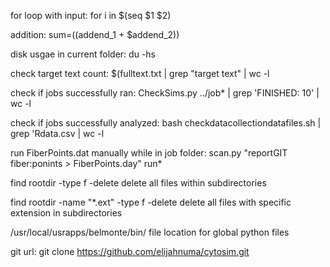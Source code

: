 for loop with input:
for i in $(seq $1 $2)

addition:
sum=$(($addend_1 + $addend_2))

disk usgae in current folder:
du -hs

check target text count:
$(fulltext.txt | grep "target text" | wc -l

check if jobs successfully ran:
CheckSims.py ../job* | grep 'FINISHED:  10' | wc -l

check if jobs successfully analyzed:
bash checkdatacollectiondatafiles.sh | grep 'Rdata.csv | wc -l

run FiberPoints.dat manually while in job folder:
scan.py "reportGIT fiber:ponints > FiberPoints.day" run*

find rootdir -type f -delete
delete all files within subdirectories

find rootdir -name "*.ext" -type f -delete
delete all files with specific extension in subdirectories

/usr/local/usrapps/belmonte/bin/
file location for global python files

git url:
git clone https://github.com/elijahnuma/cytosim.git
